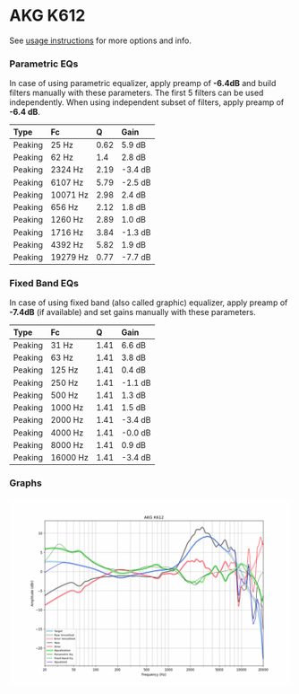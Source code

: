 # AKG K612
See [usage instructions](https://github.com/jaakkopasanen/AutoEq#usage) for more options and info.

### Parametric EQs
In case of using parametric equalizer, apply preamp of **-6.4dB** and build filters manually
with these parameters. The first 5 filters can be used independently.
When using independent subset of filters, apply preamp of **-6.4 dB**.

| Type    | Fc       |    Q | Gain    |
|:--------|:---------|:-----|:--------|
| Peaking | 25 Hz    | 0.62 | 5.9 dB  |
| Peaking | 62 Hz    | 1.4  | 2.8 dB  |
| Peaking | 2324 Hz  | 2.19 | -3.4 dB |
| Peaking | 6107 Hz  | 5.79 | -2.5 dB |
| Peaking | 10071 Hz | 2.98 | 2.4 dB  |
| Peaking | 656 Hz   | 2.12 | 1.8 dB  |
| Peaking | 1260 Hz  | 2.89 | 1.0 dB  |
| Peaking | 1716 Hz  | 3.84 | -1.3 dB |
| Peaking | 4392 Hz  | 5.82 | 1.9 dB  |
| Peaking | 19279 Hz | 0.77 | -7.7 dB |

### Fixed Band EQs
In case of using fixed band (also called graphic) equalizer, apply preamp of **-7.4dB**
(if available) and set gains manually with these parameters.

| Type    | Fc       |    Q | Gain    |
|:--------|:---------|:-----|:--------|
| Peaking | 31 Hz    | 1.41 | 6.6 dB  |
| Peaking | 63 Hz    | 1.41 | 3.8 dB  |
| Peaking | 125 Hz   | 1.41 | 0.4 dB  |
| Peaking | 250 Hz   | 1.41 | -1.1 dB |
| Peaking | 500 Hz   | 1.41 | 1.3 dB  |
| Peaking | 1000 Hz  | 1.41 | 1.5 dB  |
| Peaking | 2000 Hz  | 1.41 | -3.4 dB |
| Peaking | 4000 Hz  | 1.41 | -0.0 dB |
| Peaking | 8000 Hz  | 1.41 | 0.9 dB  |
| Peaking | 16000 Hz | 1.41 | -3.4 dB |

### Graphs
![](./AKG%20K612.png)